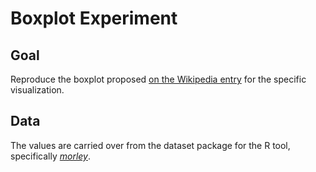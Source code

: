 # Boxplot Experiment

<!-- ## [Live Demo](LIVE_DEMO_URL) -->

## Goal

Reproduce the boxplot proposed [on the Wikipedia entry](https://en.wikipedia.org/wiki/Box_plot) for the specific visualization.

## Data

The values are carried over from the dataset package for the R tool, specifically [_morley_](https://stat.ethz.ch/R-manual/R-devel/library/datasets/html/morley.html).
